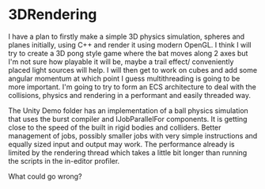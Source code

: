 # 3DRendering

I have a plan to firstly make a simple 3D physics simulation, spheres and planes initially, using C++ and render it using modern OpenGL. I think I will try to create a 3D pong style game where the bat moves along 2 axes but I'm not sure how playable it will be, maybe a trail effect/ conveniently placed light sources will help. I will then get to work on cubes and add some angular momentum at which point I guess multithreading is going to be more important. I'm going to try to form an ECS architecture to deal with the collisions, physics and rendering in a performant and easily threaded way.

The Unity Demo folder has an implementation of a ball physics simulation that uses the burst compiler and IJobParallelFor components. It is getting close to the speed of the built in rigid bodies and colliders. Better management of jobs, possibly smaller jobs with very simple instructions and equally sized input and output may work. The performance already is limited by the rendering thread which takes a little bit longer than running the scripts in the in-editor profiler.

What could go wrong?
